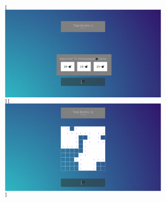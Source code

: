 [![Minesweeper Game Screenshot](./screenshots/minesweeper.png "Minesweeper Game Screenshot")]
[![Minesweeper Game Screenshot](./screenshots/minesweeper1.png "Minesweeper Game Screenshot")]

